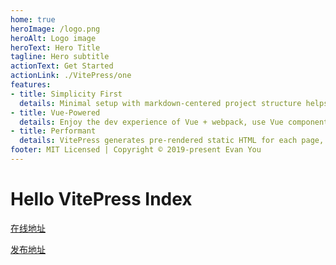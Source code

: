 ```yaml
---
home: true
heroImage: /logo.png
heroAlt: Logo image
heroText: Hero Title
tagline: Hero subtitle
actionText: Get Started
actionLink: ./VitePress/one
features:
- title: Simplicity First
  details: Minimal setup with markdown-centered project structure helps you focus on writing.
- title: Vue-Powered
  details: Enjoy the dev experience of Vue + webpack, use Vue components in markdown, and develop custom themes with Vue.
- title: Performant
  details: VitePress generates pre-rendered static HTML for each page, and runs as an SPA once a page is loaded.
footer: MIT Licensed | Copyright © 2019-present Evan You
---
```


# Hello VitePress Index


<!-- [VitePress](./VitePress/index.md) -->

[在线地址](http://pengchenggang.gitee.io/VitePress2021/)

[发布地址](https://gitee.com/pengchenggang/vitepress2021/pages)